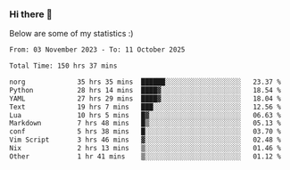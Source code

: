### Hi there 👋
Below are some of my statistics :)

<!--START_SECTION:waka-->

```txt
From: 03 November 2023 - To: 11 October 2025

Total Time: 150 hrs 37 mins

norg             35 hrs 35 mins  ██████░░░░░░░░░░░░░░░░░░░   23.37 %
Python           28 hrs 14 mins  ████▓░░░░░░░░░░░░░░░░░░░░   18.54 %
YAML             27 hrs 29 mins  ████▓░░░░░░░░░░░░░░░░░░░░   18.04 %
Text             19 hrs 7 mins   ███░░░░░░░░░░░░░░░░░░░░░░   12.56 %
Lua              10 hrs 5 mins   █▓░░░░░░░░░░░░░░░░░░░░░░░   06.63 %
Markdown         7 hrs 48 mins   █▒░░░░░░░░░░░░░░░░░░░░░░░   05.13 %
conf             5 hrs 38 mins   █░░░░░░░░░░░░░░░░░░░░░░░░   03.70 %
Vim Script       3 hrs 46 mins   ▓░░░░░░░░░░░░░░░░░░░░░░░░   02.48 %
Nix              2 hrs 13 mins   ▒░░░░░░░░░░░░░░░░░░░░░░░░   01.46 %
Other            1 hr 41 mins    ▒░░░░░░░░░░░░░░░░░░░░░░░░   01.12 %
```

<!--END_SECTION:waka-->

<!--
**KlapenHz/KlapenHz** is a ✨ _special_ ✨ repository because its `README.md` (this file) appears on your GitHub profile.

Here are some ideas to get you started:

- 🔭 I’m currently working on ...
- 🌱 I’m currently learning ...
- 👯 I’m looking to collaborate on ...
- 🤔 I’m looking for help with ...
- 💬 Ask me about ...
- 📫 How to reach me: ...
- 😄 Pronouns: ...
- ⚡ Fun fact: ...
-->
